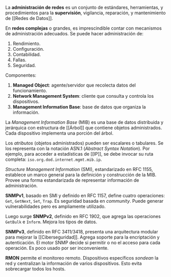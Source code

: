 La **administración de redes** es un conjunto de estándares, herramientas, y procedimientos para la **supervisión**, vigilancia, reparación, y mantenimiento de [[Redes de Datos]].

En **redes complejas** o grandes, es imprescindible contar con mecanismos de administración adecuados. Se puede hacer administración de:

1. Rendimiento.
2. Configuración.
3. Contabilidad.
4. Fallas.
5. Seguridad.

Componentes:

1. **Managed Object**: agente/servidor que recolecta datos del funcionamiento.
2. **Network Management System**: cliente que consulta y controla los dispositivos.
3. **Management Information Base**: base de datos que organiza la información.

La _Management Information Base_ (MIB) es una base de datos distribuida y jerárquica con estructura de [[Árbol]] que contiene objetos administrados. Cada dispositivo implementa una porción del árbol.

Los _atributos_ (objetos administrados) pueden ser escalares o tabulares. Se los representa con la notación ASN.1 (_Abstract Syntax Notation_). Por ejemplo, para acceder a estadísticas de [[IP]], se debe invocar su ruta completa: `iso.org.dod.internet.mgmt.mib.ip`.

_Structure Management Information_ (SMI), estandarizado en RFC 1155, establece un marco general para la definición y construcción de la MIB. Provee una forma estandarizada de representar información de administración.

**SNMPv1**, basado en SMI y definido en RFC 1157, define cuatro operaciones: `Get`, `GetNext`, `Set`, `Trap`. Es seguridad basada en _community_. Puede generar vulnerabilidades pero es ampliamente utilizado.

Luego surge **SNMPv2**, definido en RFC 1902, que agrega las operaciones `GetBulk` e `Inform`. Mejora los tipos de datos.

**SNMPv3**, definido en RFC 3411/3418, presenta una arquitectura modular para mejorar la [[Ciberseguridad]]. Agrega soporte para la encriptación y autenticación. El motor SNMP decide si permitir o no el acceso para cada operación. Es poco usado por ser inconveniente.

**RMON** permite el monitoreo remoto. Dispositivos específicos _sondean_ la red y centralizan la información de varios dispositivos. Esto evita sobrecargar todos los hosts.
